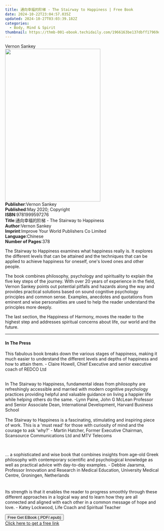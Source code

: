 ```yaml
---
title: 通向幸福的阶梯 - The Stairway to Happiness | Free Book
date: 2024-10-22T23:04:57.035Z
updated: 2024-10-27T03:03:39.182Z
categories:
  - Body, Mind & Spirit
thumbnail: https://thmb-001-ebook.techidaily.com/1966163be137dbff17969d9d97ef5dfea400c94581a5e9a2418e8b0f39ba7168.jpg
---
```

<main id="book-container">
  <div class="flex flex-col">
    <div class="book-brief flex-1 py-6 px-4 sm:p-6 md:py-10 md:px-8">
      <!-- brief-->
      <div class="book-brief-main">Vernon Sankey</div>
    </div>
    <div
      class="book-meta-info flex-1 grid gap-4 col-start-1 col-end-3 row-start-1 sm:mb-6 sm:grid-cols-4 lg:gap-6 lg:col-start-2 lg:row-end-6 lg:row-span-6 lg:mb-0"
    >
      <div
        class="book-meta-info-left place-content-center mt-4 p-4 text-sm leading-6 col-start-2 col-span-2 dark:text-slate-400"
      >
        <img
          class="w-full h-500 object-cover rounded-lg sm:h-255 sm:col-span-2 lg:col-span-full"
          src="https://img-001-ebook.techidaily.com/43d50860583ee5905adb485ed9f6276db9aaa6db8da07835ab11030b2fd385eb.jpg"
          alt=""
          width="312"
          height="500"
        />
      </div>
      <div
        class="book-meta-info-right mt-2 col-start-1 row-start-2 col-span-3 self-center"
      >
        <!-- meta data  -->
        <div class="flex flex-col px-4 md:px-8">
          <div class="flex-1">
            <strong>Publisher</strong>:<span class="px-2">Vernon Sankey</span>
          </div>
          <div class="flex-1">
            <strong>Published</strong>:<span class="px-2"
              >May 2020; Copyright</span
            >
          </div>
          <div class="flex-1">
            <strong>ISBN</strong>:<span class="px-2">9781999597276</span>
          </div>
          <div class="flex-1">
            <strong>Title</strong>:<span class="px-2"
              >通向幸福的阶梯 - The Stairway to Happiness</span
            >
          </div>
          <div class="flex-1">
            <strong>Author</strong>:<span class="px-2">Vernon Sankey</span>
          </div>
          <div class="flex-1">
            <strong>Imprint</strong>:<span class="px-2"
              >Improve Your World Publishers Co Limited</span
            >
          </div>
          <div class="flex-1">
            <strong>Language</strong>:<span class="px-2">Chinese</span>
          </div>
          <div class="flex-1">
            <strong>Number of Pages</strong>:<span class="px-2">378</span>
          </div>
        </div>
      </div>
    </div>
    <div class="book-description flex-1 py-6 px-4 sm:p-6 md:py-10 md:px-8">
      <div class="book-description-main">
        <div accordion-content="" id="description">
          <p>
            The Stairway to Happiness examines what happiness really is. It
            explores the different levels that can be attained and the
            techniques that can be applied to achieve happiness for oneself,
            one's loved ones and other people.
          </p>
          <p>
            The book combines philosophy, psychology and spirituality to explain
            the five key steps of the journey. With over 20 years of experience
            in the field, Vernon Sankey points out potential pitfalls and
            hazards along the way and provides practical solutions based on
            sound cognitive psychology principles and common sense. Examples,
            anecdotes and quotations from eminent and wise personalities are
            used to help the reader understand the principles more deeply.
          </p>
          <p>
            The last section, the Happiness of Harmony, moves the reader to the
            highest step and addresses spiritual concerns about life, our world
            and the future.
          </p>
        </div>
      </div>
    </div>
    <div class="book-excerpts flex-1 py-6 px-4 sm:p-6 md:py-10 md:px-8">
      <!-- excerpts-->
      <div class="book-excerpts-main">
        <hr />
        <h4 class="placeholder placeholder-heading">
          <span>In The Press</span>
        </h4>
        <p></p>
        <p style="margin: 0in; margin-bottom: 0.0001pt">
          This fabulous book breaks down the various stages of happiness, making
          it much easier to understand the different levels and depths of
          happiness and how to attain them. - Claire Howell, Chief Executive and
          senior executive coach of REDCO Ltd
        </p>
        <p style="margin: 0in; margin-bottom: 0.0001pt"><br /></p>
        <p
          style="
            line-height: normal;
            box-sizing: border-box;
            margin-bottom: 1rem;
          "
        >
          In The Stairway to Happiness, fundamental ideas from philosophy are
          refreshingly accessible and married with modern cognitive psychology
          practices providing helpful and valuable guidance on living a happier
          life while helping others do the same. -Lynn Paine, John G McLean
          Professor and Senior Associate Dean, International Development,
          Harvard Business School
        </p>
        <p style="text-indent: 0in; line-height: normal">
          The Stairway to Happiness is a fascinating, stimulating and inspiring
          piece of work. This is a 'must read' for those with curiosity of mind
          and the courage to ask 'why?' - Martin Hatcher, Former Executive
          Chairman, Scansource Communications Ltd and MTV Telecoms
        </p>
        <p style="text-indent: 0in; line-height: normal"><br /></p>
        <p style="text-indent: 0in; line-height: normal">
          ... a sophisticated and wise book that combines insights from age-old
          Greek philosophy with contemporary scientific and psychological
          knowledge as well as practical advice with day-to-day examples. -
          Debbie Jaarsma, Professor Innovation and Research in Medical
          Education, University Medical Centre, Groningen, Netherlands
        </p>
        <p
          style="
            margin-top: 4.5pt;
            margin-right: 0in;
            margin-bottom: 0in;
            margin-left: 0in;
            margin-bottom: 0.0001pt;
            text-indent: 0in;
            line-height: normal;
          "
        >
          <br />
        </p>
        <p
          style="
            margin-top: 4.5pt;
            margin-right: 0in;
            margin-bottom: 0in;
            margin-left: 0in;
            margin-bottom: 0.0001pt;
            text-indent: 0in;
            line-height: normal;
          "
        >
          Its strength is that it enables the reader to progress smoothly
          through these different approaches in a logical way and to learn how
          they are all connected and aligned with each other in a common message
          of hope and love. - Katey Lockwood, Life Coach and Spiritual Teacher
        </p>
        <p></p>
      </div>
    </div>
    <div
      class="book-about-author flex-1 py-6 px-4 sm:p-6 md:py-10 md:px-8"
    ></div>
    <div class="book-free-get flex-1 py-6 px-4 sm:p-6 md:py-10 md:px-8">
      <button
        id="btn-free-get"
        class="bg-blue-500 hover:bg-blue-700 text-white font-bold py-2 px-4 rounded"
      >
        Free Get EBook (.PDF/.epub)
      </button>
      <div id="countdown-display" class="px-2 text-lg mt-2"></div>
      <a
        id="free-link"
        class="hidden bg-blue-500 hover:bg-blue-700 text-white font-bold py-2 px-4 rounded"
        href="https://www.ebooks.com/en-us/book/210056697/the-stairway-to-happiness/vernon-sankey/"
        target="_blank"
        >Click here to get a free link</a
      >
    </div>
    <script>
      let countdownTime = 0;
      let countdownInterval = null;
      document
        .getElementById('btn-free-get')
        .addEventListener('click', startCountdown);
      function startCountdown() {
        countdownTime = new Date().getTime() + 60000 * 3;
        countdownInterval = setInterval(updateCountdown, 1000);
        document.getElementById('btn-free-get').disabled = true;
        document
          .getElementById('btn-free-get')
          .classList.add('bg-gray-500', 'cursor-not-allowed');
      }
      function updateCountdown() {
        let currentTime = new Date().getTime();
        let timeLeft = countdownTime - currentTime;
        let secondsLeft = Math.floor(timeLeft / 1000);
        document.getElementById('countdown-display').innerHTML =
          `Remaining time: ${secondsLeft} seconds.`;
        if (secondsLeft <= 0) {
          clearInterval(countdownInterval);
          document.getElementById('btn-free-get').classList.add('hidden');
          document.getElementById('free-link').classList.remove('hidden');
          document.getElementById('countdown-display').innerHTML = '';
        }
      }
    </script>
  </div>
</main>

<ins class="adsbygoogle"
      style="display:block"
      data-ad-client="ca-pub-7571918770474297"
      data-ad-slot="8358498916"
      data-ad-format="auto"
      data-full-width-responsive="true"></ins>
    